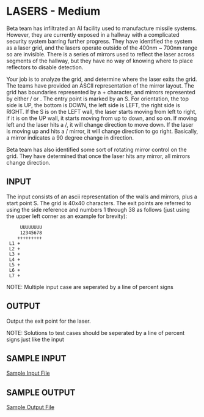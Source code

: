 <!-- RATING: MEDIUM -->
<!-- NAME: LASERS -->
<!-- GENERATOR: generate.pl -->
# LASERS - Medium

Beta team has infiltrated an AI facility used to manufacture missile systems. However, they are currently exposed in a hallway with a complicated security system barring further progress. They have identified the system as a laser grid, and the lasers operate outside of the 400nm ~ 700nm range so are invisible. There is a series of mirrors used to reflect the laser across segments of the hallway, but they have no way of knowing where to place reflectors to disable detection.

Your job is to analyze the grid, and determine where the laser exits the grid. The teams have provided an ASCII representation of the mirror layout. The grid has boundaries represented by a + character, and mirrors represented by either / or \. The entry point is marked by an S. For orientation, the top side is UP, the bottom is DOWN, the left side is LEFT, the right side is RIGHT. If the S is on the LEFT wall, the laser starts moving from left to right, if it is on the UP wall, it starts moving from up to down, and so on. If moving left and the laser hits a /, it will change direction to move down. If the laser is moving up and hits a / mirror, it will change direction to go right. Basically, a mirror indicates a 90 degree change in direction.

Beta team has also identified some sort of rotating mirror control on the grid. They have determined that once the laser hits any mirror, all mirrors change direction.

## INPUT
The input consists of an ascii representation of the walls and mirrors, plus a start point S. The grid is 40x40 characters. The exit points are referred to using the side reference and numbers 1 through 38 as follows (just using the upper left corner as an example for brevity): 

	     UUUUUUUU
	     12345678             
	    +++++++++
	 L1 +           
	 L2 +         
	 L3 +       
	 L4 +          
	 L5 +   
	 L6 +                  
	 L7 +

NOTE: Multiple input case are seperated by a line of percent signs

## OUTPUT
Output the exit point for the laser.

NOTE: Solutions to test cases should be seperated by a line of percent signs just like the input

## SAMPLE INPUT
<a target=new href='/include/lasers-medium-input.txt'>Sample Input File</a>
## SAMPLE OUTPUT
<a target=new href='/include/lasers-medium-output.txt'>Sample Output File</a>
